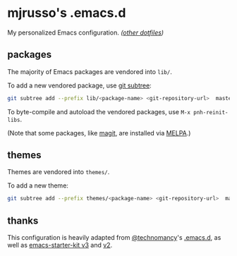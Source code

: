 # mjrusso's .emacs.d

My personalized Emacs configuration. _([other dotfiles](https://github.com/mjrusso/dotfiles/))_

## packages

The majority of Emacs packages are vendored into `lib/`.

To add a new vendored package, use
[git subtree](https://www.atlassian.com/git/tutorials/git-subtree):

```bash
git subtree add --prefix lib/<package-name> <git-repository-url>  master --squash
```

To byte-compile and autoload the vendored packages, use `M-x pnh-reinit-libs`.

(Note that some packages, like [magit](https://magit.vc), are installed via
[MELPA](https://melpa.org/).)

## themes

Themes are vendored into `themes/`.

To add a new theme:

```bash
git subtree add --prefix themes/<package-name> <git-repository-url>  master --squash
```

## thanks

This configuration is heavily adapted from
[@technomancy](https://github.com/technomancy/)'s
[.emacs.d](https://github.com/technomancy/dotfiles/tree/master/.emacs.d), as
well as [emacs-starter-kit v3](https://github.com/technomancy/emacs-starter-kit/tree/v3)
and [v2](https://github.com/technomancy/emacs-starter-kit/tree/v2).
